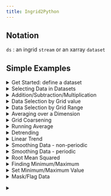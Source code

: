 ```yaml
---
title: Ingrid2Python
---
```

## Notation

`ds` : an ingrid `stream` or an xarray `dataset`

## Simple Examples

<details> <summary>Get Started: define a dataset</summary> <p>  

[Ingrid on kage](http://kage.ldeo.columbia.edu:81/expert): 

```
%ingrid:
/ds {(/DC/sst.mon.mean.nc) readCDF} def
ds
```

[Python in Jupyter Notebook]()

```
#python:
import xarray as xr
import os
os.system('wget ftp://ftp.cdc.noaa.gov/Datasets/COBE/sst.mon.mean.nc')
ds = xr.open_dataset('sst.mon.mean.nc')
ds
```

</p> </details>

<details> <summary>Selecting Data in Datasets </summary> <p>  
A dataset (stream) contains variables, grids, coordinates and metadata. These can be selected by similar methods for ingrid and python. Try selecting `.sst` and `.lon`

```
%ingrid:
ds .sst
```

```
#python:
ds.sst
```
</p> </details>

<details> <summary>Addition/Subtraction/Multiplication </summary> <p>  
In ingrid, compatible objects (streams, numbers) can be added together element by element

```
%ingrid:
ds .sst 273.15 add
```

In python, compatible objects (xarray datasets/dataarrays, numbers) can be added together

```
#python:
ds.sst + 273.15
```
</p> </details>

<details> <summary>Data Selection by Grid value </summary> <p>  

```
%ingrid:
ds .sst time (Jan 1960) VALUE lat 20 VALUE
```

```
#python:
ds.sst.sel(time= '1960-01', lat=20, method='nearest').plot()
```
</p> </details>

<details> <summary>Data Selection by Grid Range </summary> <p>  

```
%ingrid:
ds T (Jan 1982) (Dec 1995) RANGE lon 20 60 RANGE
```

```
#python:
ds.sel(time=slice('1982-01','1995-12'),lon=slice(20,60))
```
</p> </details>

<details> <summary>Averaging over a Dimension </summary> <p>  

```
%ingrid:
ds [time] average
ds [lat lon] average
```

```
#python:
ds.mean('time')
ds.mean(['lat','lon'])
```
</p> </details>

<details> <summary>Grid Coarsening </summary> <p>  

```
%ingrid:
ds time 12 boxAverage 
```

```
#python:
ds.coarsen(time=12,boundary='trim').mean()
```
</p> </details>

<details> <summary>Running Average </summary> <p>  

```
%ingrid:
ds time 3 runningAverage
```

```
#python:
ds.rolling(time=3, center=True).mean()
```
</p> </details>

<details> <summary>Detrending</summary> <p>  

```
%ingrid:
ds .sst [time]detrend-bfl
```

```
#python:
dfit = ds.sst.polyfit('time', 1, skipna=True)
ds.sst - xr.polyval(coord=ds.time, coeffs=dfit.polyfit_coefficients)
```
</p> </details>

<details> <summary>Linear Trend</summary> <p>  

```
%ingrid:
ds .ssta dup [time]detrend-bfl sub dup time last VALUE exch T first VALUE sub
```

```
#python:
dfit = ds.sst.polyfit('time', 1, skipna=True)
ds['linear_fit'] = xr.polyval(coord=ds.time, coeffs=dfit.polyfit_coefficients)
ds['trend'] = (ds.linear_fit[-1] - ds.linear_fit[0])
```
</p> </details>

<details> <summary>Smoothing Data - non-periodic</summary> <p>  

```
%ingrid:
ds [time] 1 SM121
```

```
#python:
ds.pad(time=1,mode='symmetric').rolling(time=3, center=True).mean().dropna("time")
```
</p> </details>

<details> <summary>Smoothing Data - periodic</summary> <p>  

```
%ingrid:
ds [time] 1 SM121
```

```
#python:
ds.pad(time=1, mode="wrap").rolling(time=3, center=True).mean().dropna("time")
```
</p> </details>

<details> <summary>Root Mean Squared</summary> <p>  

```
%ingrid:
ds [time]rmsover
```

```
#python:
ds.std('time')
```
</p> </details>

<details> <summary>Finding Minimum/Maximum</summary> <p>  

```
%ingrid:
ds [lon lat] maxover
ds [time] minover
```

```
#python:
ds.max(['lon','lat'])
ds.min('time')
```
</p> </details>

<details> <summary>Set Minimum/Maximum Value</summary> <p>  

```
%ingrid:
ds .sst 0 max 28 min
```

```
#python:
ds.sst.clip(min=0,max=28) 
```

</p> </details>

<details> <summary>Mask/Flag Data</summary> <p>  

```
%ingrid:

```

```
#python:
```
</p> </details>

</p> </details>

<details> <summary></summary> <p>  

```
%ingrid:
```

```
#python:
```
</p> </details>

